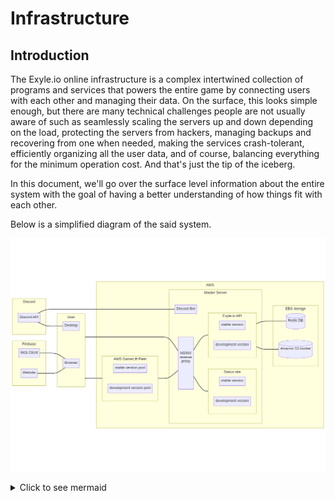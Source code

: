 # Infrastructure

## Introduction

The Exyle.io online infrastructure is a complex intertwined
collection of programs and services that powers the entire
game by connecting users with each other and managing their data.
On the surface, this looks simple enough, but there are many technical
challenges people are not usually aware of such as seamlessly scaling
the servers up and down depending on the load, protecting the servers
from hackers, managing backups and recovering from one when needed,
making the services crash-tolerant, efficiently organizing all the user
data, and of course, balancing everything for the minimum operation cost.
And that's just the tip of the iceberg.

In this document, we'll go over the surface level information about
the entire system with the goal of having a better understanding of how
things fit with each other.

Below is a simplified diagram of the said system.

![infrastructure plan](../../img/infrastructure.png)

<details>
<summary>Click to see mermaid</summary>

Nah, [this mermaid](https://mermaid-js.github.io) LMAO.

```
flowchart LR
subgraph firebase[Firebase]
web-client[Web Client]
website[Website]
end
web-client --- browser
website --- browser
subgraph discord[Discord]
discord-api[Discord API]
end
discord-api --- discord-bot
discord-api --- desktop
subgraph user[User]
browser[Browser]
desktop[Desktop]
end
user --- nginx-proxy
user --- aws-gamelift-fleet
subgraph aws[AWS]
subgraph aws-gamelift-fleet[AWS GameLift Fleet]
direction LR
region-servers-stable[stable version pool]
region-servers-dev[development version pool]
end
aws-gamelift-fleet --- nginx-proxy
subgraph master-server[Master Server]
discord-bot[Discord Bot]
nginx-proxy[ \n\n\n NGINX \n reverse \n proxy \n\n\n\n]
subgraph exyleio-api[Exyle.io API]
direction LR
exyleio-api-stable[stable version]
exyleio-api-dev[development version]
end
subgraph status-site[Status site]
direction LR
status-site-stable[stable version]
status-site-dev[development version]
end
end
nginx-proxy --- exyleio-api
nginx-proxy --- status-site
subgraph ebs[EBS storage]
redis-db[(Redis DB)]
object-storage[(Amazon S3 bucket)]
end
exyleio-api --- redis-db
exyleio-api --- object-storage
end
```

</details>
